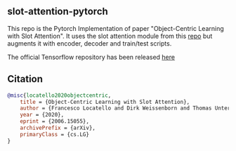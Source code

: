 ## slot-attention-pytorch
 This repo is the Pytorch Implementation of paper "Object-Centric Learning with Slot Attention". It uses the slot attention module from this [repo](https://github.com/lucidrains/slot-attention) but augments it with encoder, decoder and train/test scripts.

 The official Tensorflow repository has been released <a href="https://github.com/google-research/google-research/tree/master/slot_attention">here</a>

## Citation

```bibtex
@misc{locatello2020objectcentric,
    title = {Object-Centric Learning with Slot Attention},
    author = {Francesco Locatello and Dirk Weissenborn and Thomas Unterthiner and Aravindh Mahendran and Georg Heigold and Jakob Uszkoreit and Alexey Dosovitskiy and Thomas Kipf},
    year = {2020},
    eprint = {2006.15055},
    archivePrefix = {arXiv},
    primaryClass = {cs.LG}
}
```